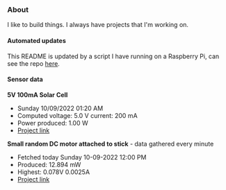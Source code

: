 ### About
I like to build things. I always have projects that I'm working on.

#### Automated updates
This README is updated by a script I have running on a Raspberry Pi, can see the repo [here](https://github.com/jdc-cunningham/raspi-git-repo-updater).

#### Sensor data
**5V 100mA Solar Cell**
- Sunday 10/09/2022 01:20 AM
- Computed voltage: 5.0 V current: 200 mA
- Power produced: 1.00 W
- [Project link](https://github.com/jdc-cunningham/raspisolarplotter)

**Small random DC motor attached to stick** - data gathered every minute
- Fetched today Sunday 10-09-2022 12:00 PM
- Produced: 12.894 mW
- Highest: 0.078V 0.0025A
- [Project link](https://github.com/jdc-cunningham/turbine-raspi)